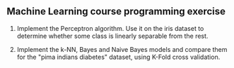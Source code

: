 ## Machine Learning course programming exercise

1) Implement the Perceptron algorithm. Use it on the iris dataset to determine whether some class 
   is linearly separable from the rest.

1) Implement the k-NN, Bayes and Naive Bayes models and compare them for the "pima indians diabetes" dataset,
   using K-Fold cross validation.
